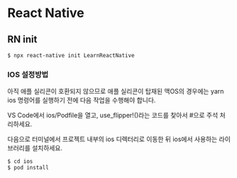 # React Native



## RN init

```
$ npx react-native init LearnReactNative
```



### IOS 설정방법

아직 애플 실리콘이 호환되지 않으므로 애플 실리콘이 탑재된 맥OS의 경우에는 yarn ios 명령어를 실행하기 전에 다음 작업을 수행해야 합니다.

VS Code에서 ios/Podfile을 열고, use_flipper!()라는 코드를 찾아서 #으로 주석 처리하세요.

다음으로 터미널에서 프로젝트 내부의 ios 디렉터리로 이동한 뒤 ios에서 사용하는 라이브러리를 설치하세요.

```
$ cd ios
$ pod install
```



